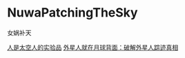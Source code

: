 # NuwaPatchingTheSky
女娲补天


[人是太空人的实验品](https://zh.z-lib.gs/book/16016500/69970d/%E4%BA%BA%E6%98%AF%E5%A4%AA%E7%A9%BA%E4%BA%BA%E7%9A%84%E5%AE%9E%E9%AA%8C%E5%93%81.html)
[外星人就在月球背面：破解外星人踪迹真相](https://zh.z-lib.gs/book/3647300/3997e6/%E5%A4%96%E6%98%9F%E4%BA%BA%E5%B0%B1%E5%9C%A8%E6%9C%88%E7%90%83%E8%83%8C%E9%9D%A2%E7%A0%B4%E8%A7%A3%E5%A4%96%E6%98%9F%E4%BA%BA%E8%B8%AA%E8%BF%B9%E7%9C%9F%E7%9B%B8.html)

